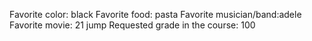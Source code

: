 Favorite color: black
Favorite food: pasta
Favorite musician/band:adele 
Favorite movie: 21 jump
Requested grade in the course: 100

